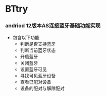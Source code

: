 # BTtry
### andriod 12版本AS连接蓝牙基础功能实现
* 包含以下功能
  * 判断是否支持蓝牙
  * 判断当前蓝牙状态
  * 开启蓝牙
  * 关闭蓝牙
  * 设置蓝牙可见
  * 寻找可见蓝牙设备
  * 查看已配对设备
  * 设备的配对与解除配对
